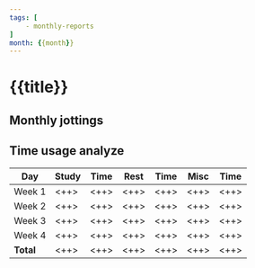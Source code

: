 ```yaml
---
tags: [
    - monthly-reports
]
month: {{month}}
---
```


# {{title}}

## Monthly jottings

## Time usage analyze

| Day       | Study | Time | Rest | Time | Misc | Time |
|-----------|-------|------|------|------|------|------|
| Week 1    | <++>  | <++> | <++> | <++> | <++> | <++> |
| Week 2    | <++>  | <++> | <++> | <++> | <++> | <++> |
| Week 3    | <++>  | <++> | <++> | <++> | <++> | <++> |
| Week 4    | <++>  | <++> | <++> | <++> | <++> | <++> |
| **Total** | <++>  | <++> | <++> | <++> | <++> | <++> |

